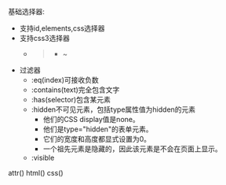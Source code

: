 基础选择器:

 - 支持id,elements,css选择器
 - 支持css3选择器
	 - > + ~
 - 过滤器
	 - :eq(index)可接收负数
	 - :contains(text)完全包含文字
	 - :has(selector)包含某元素
	 - :hidden不可见元素，包括type属性值为hidden的元素
		 - 他们的CSS display值是none。
		 - 他们是type="hidden"的表单元素。
		 - 它们的宽度和高度都显式设置为0。
		 - 一个祖先元素是隐藏的，因此该元素是不会在页面上显示。
	 - :visible

attr()
html()
css()